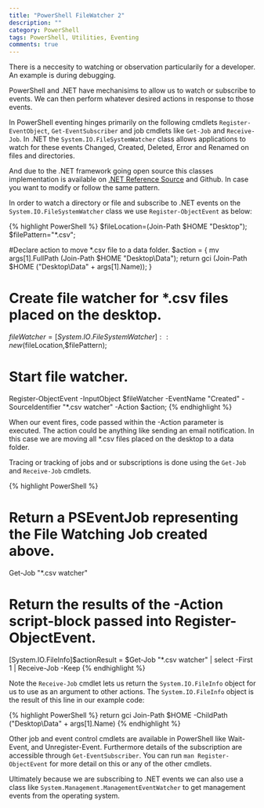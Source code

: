 ```yaml
---
title: "PowerShell FileWatcher 2"
description: ""
category: PowerShell
tags: PowerShell, Utilities, Eventing
comments: true
---
```



There is a neccesity to watching or observation particularily for a developer. 
An example is during debugging.

PowerShell and .NET have mechanisims to allow us to watch or subscribe to events. We can then perform whatever desired actions in response to those events.

In PowerShell eventing hinges primarily on the following cmdlets `Register-EventObject`, `Get-EventSubscriber` and job cmdlets like `Get-Job` and `Receive-Job`. In .NET the `System.IO.FileSystemWatcher` class allows applications to watch for these events Changed, Created, Deleted, Error and Renamed on files and directories.

And due to the .NET framework going open source this classes implementation is available on [.NET Reference Source]("https://referencesource.microsoft.com/") and Github. In case you want to modify or follow the same pattern.

In order to watch a directory or file and subscribe to .NET events on the `System.IO.FileSystemWatcher` class we use `Register-ObjectEvent` as below:

{% highlight PowerShell %}
$fileLocation=(Join-Path $HOME "Desktop");
$filePattern="*.csv";

#Declare action to move *.csv file to a data folder.
$action = 
{
  mv args[1].FullPath (Join-Path $HOME "Desktop\Data");
  return gci (Join-Path $HOME ("Desktop\Data\" + args[1].Name));
} 

# Create file watcher for *.csv files placed on the desktop. 
$fileWatcher=[System.IO.FileSystemWatcher]::new($fileLocation,$filePattern);

# Start file watcher.
Register-ObjectEvent -InputObject $fileWatcher -EventName "Created" -SourceIdentifier "*.csv watcher" -Action $action;
{% endhighlight %}

When our event fires, code passed within the  -Action parameter is executed. 
The action could be anything like sending an email notification. In this case we are moving all *.csv files placed on the desktop to a data folder.



Tracing or tracking of jobs and or subscriptions is done using the `Get-Job` and `Receive-Job` cmdlets.


{% highlight PowerShell %}
# Return a PSEventJob representing the File Watching Job created above.
Get-Job "*.csv watcher"

# Return the results of the -Action script-block passed into Register-ObjectEvent.
[System.IO.FileInfo]$actionResult =
$Get-Job "*.csv watcher" | select -First 1 | Receive-Job -Keep
{% endhighlight %}

Note the `Receive-Job` cmdlet lets us return the `System.IO.FileInfo` object for us to use as an argument to other actions. 
The `System.IO.FileInfo` object is the result of this line in our example code:

{% highlight PowerShell %}
return gci Join-Path $HOME -ChildPath ("Desktop\Data\" + args[1].Name)
{% endhighlight %}

Other job and event control cmdlets are available in PowerShell like Wait-Event, and Unregister-Event.
Furthermore details of the subscription are accessible through `Get-EventSubscriber`.
You can run `man Register-ObjectEvent` for more detail on this or any of the other cmdlets.  

Ultimately because we are subscribing to .NET events we can also use a class like `System.Management.ManagementEventWatcher` to get management events from the operating system.